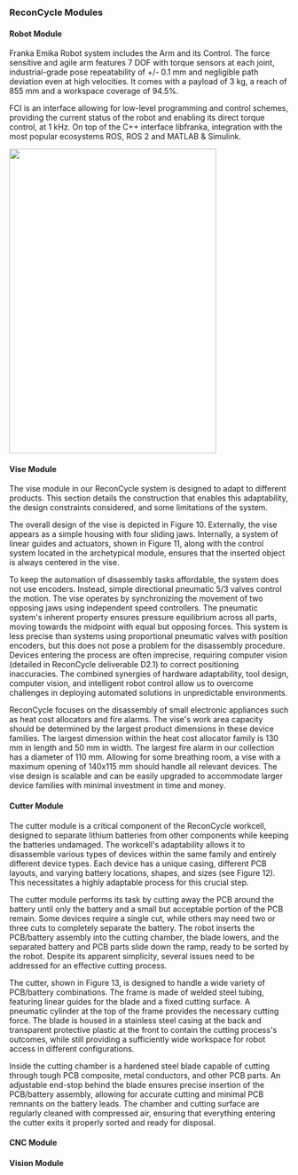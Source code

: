 ### ReconCycle Modules

#### Robot Module

Franka Emika Robot system includes the Arm and its Control. The force sensitive and agile arm features 7 DOF with torque sensors at each joint, industrial-grade pose repeatability of +/- 0.1 mm and negligible path deviation even at high velocities. It comes with a payload of 3 kg, a reach of 855 mm and a workspace coverage of 94.5%.

FCI is an interface allowing for low-level programming and control schemes, providing the current status of the robot and enabling its direct torque control, at 1 kHz. On top of the C++ interface libfranka, integration with the most popular ecosystems ROS, ROS 2 and MATLAB & Simulink.

<img src="https://www.eurobin-project.eu/images/IKR_FR3_noFE_v2-1.png" width="373" height="549">

#### Vise Module

The vise module in our ReconCycle system is designed to adapt to different products. This section details the construction that enables this adaptability, the design constraints considered, and some limitations of the system.

The overall design of the vise is depicted in Figure 10. Externally, the vise appears as a simple housing with four sliding jaws. Internally, a system of linear guides and actuators, shown in Figure 11, along with the control system located in the archetypical module, ensures that the inserted object is always centered in the vise.

To keep the automation of disassembly tasks affordable, the system does not use encoders. Instead, simple directional pneumatic 5/3 valves control the motion. The vise operates by synchronizing the movement of two opposing jaws using independent speed controllers. The pneumatic system's inherent property ensures pressure equilibrium across all parts, moving towards the midpoint with equal but opposing forces. This system is less precise than systems using proportional pneumatic valves with position encoders, but this does not pose a problem for the disassembly procedure. Devices entering the process are often imprecise, requiring computer vision (detailed in ReconCycle deliverable D2.1) to correct positioning inaccuracies. The combined synergies of hardware adaptability, tool design, computer vision, and intelligent robot control allow us to overcome challenges in deploying automated solutions in unpredictable environments.

ReconCycle focuses on the disassembly of small electronic appliances such as heat cost allocators and fire alarms. The vise's work area capacity should be determined by the largest product dimensions in these device families. The largest dimension within the heat cost allocator family is 130 mm in length and 50 mm in width. The largest fire alarm in our collection has a diameter of 110 mm. Allowing for some breathing room, a vise with a maximum opening of 140x115 mm should handle all relevant devices. The vise design is scalable and can be easily upgraded to accommodate larger device families with minimal investment in time and money.


#### Cutter Module 

The cutter module is a critical component of the ReconCycle workcell, designed to separate lithium batteries from other components while keeping the batteries undamaged. The workcell's adaptability allows it to disassemble various types of devices within the same family and entirely different device types. Each device has a unique casing, different PCB layouts, and varying battery locations, shapes, and sizes (see Figure 12). This necessitates a highly adaptable process for this crucial step.

The cutter module performs its task by cutting away the PCB around the battery until only the battery and a small but acceptable portion of the PCB remain. Some devices require a single cut, while others may need two or three cuts to completely separate the battery. The robot inserts the PCB/battery assembly into the cutting chamber, the blade lowers, and the separated battery and PCB parts slide down the ramp, ready to be sorted by the robot. Despite its apparent simplicity, several issues need to be addressed for an effective cutting process.

The cutter, shown in Figure 13, is designed to handle a wide variety of PCB/battery combinations. The frame is made of welded steel tubing, featuring linear guides for the blade and a fixed cutting surface. A pneumatic cylinder at the top of the frame provides the necessary cutting force. The blade is housed in a stainless steel casing at the back and transparent protective plastic at the front to contain the cutting process's outcomes, while still providing a sufficiently wide workspace for robot access in different configurations.

Inside the cutting chamber is a hardened steel blade capable of cutting through tough PCB composite, metal conductors, and other PCB parts. An adjustable end-stop behind the blade ensures precise insertion of the PCB/battery assembly, allowing for accurate cutting and minimal PCB remnants on the battery leads. The chamber and cutting surface are regularly cleaned with compressed air, ensuring that everything entering the cutter exits it properly sorted and ready for disposal.


#### CNC Module

#### Vision Module